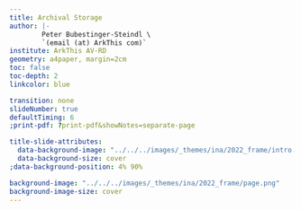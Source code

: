 ```yaml
---
title: Archival Storage
author: |-
        Peter Bubestinger-Steindl \
        `(email (at) ArkThis com)`
institute: ArkThis AV-RD
geometry: a4paper, margin=2cm
toc: false
toc-depth: 2
linkcolor: blue

transition: none
slideNumber: true
defaultTiming: 6
;print-pdf: ?print-pdf&showNotes=separate-page

title-slide-attributes:
  data-background-image: "../../../images/_themes/ina/2022_frame/intro.png"
  data-background-size: cover
;data-background-position: 4% 90%

background-image: "../../../images/_themes/ina/2022_frame/page.png"
background-image-size: cover
---
```

